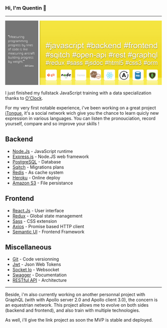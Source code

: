### Hi, I'm Quentin 👋
___

![Some tools I use](https://raw.githubusercontent.com/Lemogodeuc/lemogodeuc/master/assets/Header.jpg "Header")

I just finished my fullstack JavaScript training with a data specialization thanks to [O'Clock](https://oclock.io/). 

For my very first notable experience, i've been working on a great project [iTongue](https://github.com/Lemogodeuc/iTongue), it's a social network wich give you the chance to learn quicly new expression in various languages. You can listen the pronouciation, record yourself, compare and so improve your skills !

## Backend

* [Node.Js](https://nodejs.org/en/) - JavaScript runtime
* [Express.js](https://expressjs.com/) - Node.JS web framework
* [PostgreSQL](https://www.postgresql.org/) - Database
* [Sqitch](https://sqitch.org/) - Migrations plans
* [Redis](https://redis.io/) - As cache system
* [Heroku](https://www.heroku.com/) - Online deploy
* [Amazon S3](https://aws.amazon.com/fr/s3/) - File persistance

## Frontend

* [React.Js](https://reactjs.org/) - User interface
* [Redux](https://redux.js.org/) - Global state management
* [Sass](https://sass-lang.com/) - CSS extension
* [Axios](https://github.com/axios/axios) - Promise based HTTP client
* [Semantic UI](https://semantic-ui.com/) - Frontend Framework

## Miscellaneous

* [Git](https://git-scm.com/) - Code versionning
* [Jwt](https://jwt.io/) - Json Web Tokens
* [Socket Io](https://socket.io/) - Websocket
* [Swagger](https://swagger.io/) - Documentation
* [RESTful API](https://en.wikipedia.org/wiki/Representational_state_transfer) - Architecture

___

Beside, i'm also currently working on another personnal project with GraphQL (with with Apollo server 2.0 and Apollo client 3.0), the concern is an equestrian network. This project allows me to evolve on both sides (backend and frontend), and also train with multiple technologies.

As well, i'll give the link project as soon the MVP is stable and deployed.
